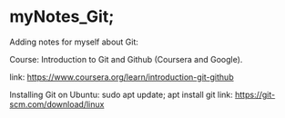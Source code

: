 # myNotes_Git;

Adding notes for myself about Git:


Course: 
Introduction to Git and Github (Coursera and Google).

link: 
https://www.coursera.org/learn/introduction-git-github


Installing Git on Ubuntu: 
sudo apt update; apt install git
link: 
https://git-scm.com/download/linux
